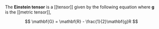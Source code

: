 The **Einstein tensor** is a [[tensor]] given by the following equation where $\mathbf{g}$ is the [[metric tensor]],

$$
\mathbf{G} = \mathbf{R} - \frac{1}{2}\mathbf{g}R
$$